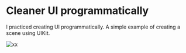
# Cleaner UI programmatically

I practiced creating UI programmatically. A simple example of creating a scene using UIKit.


![xx](https://user-images.githubusercontent.com/34953510/184228930-033816d5-31ac-43b5-9dfc-d0c4cdc4eda2.png)

